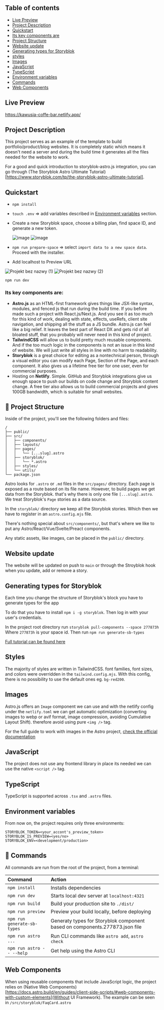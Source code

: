 ## Table of contents

- [Live Preview](#live-preview)
- [Project Description](#project-description)
- [Quickstart](#quickstart)
- [Its key components are](#its-key-components-are)
- [Project Structure](#project-structure)
- [Website update](#website-update)
- [Generating types for Storyblok](#generating-styles-for-storyblok)
- [styles](#styles)
- [Images](#images)
- [JavaScript](#javascript)
- [TypeScript](#typescript)
- [Environment variables](#environment-variables)
- [Commands](#commands)
- [Web Components](#web-components)


## Live Preview
https://kawusia-coffe-bar.netlify.app/

## Project Description
This project serves as an example of the template to build portfolio/product/blog websites. It is completely static which means it doesn't need a server and during the build time it generates all the files needed for the website to work.

For a good and quick introduction to storyblok-astro.js integration, you can go through (The Storyblok Astro Ultimate Tutorial)[https://www.storyblok.com/tp/the-storyblok-astro-ultimate-tutorial].

## Quickstart
- `npm install`
- `touch .env` => add variables described in [Environment variables](#environment-variables) section.
- Create a new Storyblok space, choose a billing plan, find space ID, and generate a new token.
  
  ![image](https://github.com/MichalRsa/freelance-sample-page/assets/73226214/1aaeadb8-64fd-484b-acba-71ab64abc15b)
  ![image](https://github.com/MichalRsa/freelance-sample-page/assets/73226214/44b9c350-5019-4175-ae75-215ebdab4e49)
- `npm run prepare-space` => select `import data to a new space data`. Proceed with the installer.
- Add localhost to Preview URL

![Projekt bez nazwy (1)](https://github.com/MichalRsa/freelance-sample-page/assets/73226214/a000ac26-9d2d-4563-bca1-88675db1ca23)
![Projekt bez nazwy (2)](https://github.com/MichalRsa/freelance-sample-page/assets/73226214/edb0c167-cda9-4f43-bf4c-b9004990e10b)

`npm run dev`

### Its key components are:

- **Astro.js** as an HTML-first framework gives things like JSX-like syntax, modules, and fenced js that run during the build time. If you before made such a project with React.js/Next.js. And you see it as too much for this kind of work, dealing with state, effects, useRefs, client site navigation, and shipping all the stuff as a JS bundle. Astro.js can feel like a big relief. It leaves the best part of React DX and gets rid of all bloated stuff, that you probably will never need in this kind of project. 
- **TailwindCSS** will allow us to build pretty much reusable components. And if the too much logic in the components is not an issue in this kind of website. We will just write all styles in line with no harm to readability.
- **Storyblok** is a great choice for editing as a nontechnical person, through a visual editor you can modify each Page, Section of the Page, and each component. It also gives us a lifetime free tier for one user, even for commercial purposes. 
- Hosting on **Netlify**. Simple. GitHub and Storyblok integrations give us enough space to push our builds on code change and Storyblok content change. A free tier also allows us to build commercial projects and gives 100GB bandwidth, which is suitable for small websites.

## 🚀 Project Structure

Inside of the project, you'll see the following folders and files:

```text
/
├── public/
├── src/
│   ├── components/
│   ├── layouts/
│   ├── pages/
│   │   └── [...slug].astro
│   ├── storyblok/
│   │   └── *.astro
│   ├── styles/
│   └── utils/
└── package.json
```

Astro looks for `.astro` or `.md` files in the `src/pages/` directory. Each page is exposed as a route based on its file name. However, to build pages we get data from the Storyblok. that's why there is only one file `[...slug].astro`. We treat Storyblok's `Page` stories as a data source.

In the `storyblok/` directory we keep all the Storyblok stories. Which then we have to register in an `astro.config.mjs` file.


There's nothing special about `src/components/`, but that's where we like to put any Astro/React/Vue/Svelte/Preact components.

Any static assets, like images, can be placed in the `public/` directory.

## Website update

The website will be updated on push to `main` or through the Stroyblok hook when you update, add or remove a story.

## Generating types for Storyblok
Each time you change the structure of Storyblok's block you have to generate types for the app

To do that you have to install `npm i -g storyblok`. Then log in with your user's credentials. 

In the project root directory run `storyblok pull-components --space 277873h` Where `277873h` is your space id. Then run `npm run generate-sb-types`

[Full tutorial can be found here ](https://www.storyblok.com/faq/how-can-i-utilize-typescript-in-my-storyblok-project)

## Styles 

The majority of styles are written in TailwindCSS. font families, font sizes, and colors were overridden in the `tailwind.config.mjs`. With this config, there is no possibility to use the default ones eg. `bg-red200`.  

## Images

Astro.js offers an `Image` component we can use and with the netlify config under the `netlify.toml` we can get automatic optimization (converting images to webp or avif format, image compression, avoiding Cumulative Layout Shift). therefore avoid using pure `<img />` tag.

For the full guide to work with images in the Astro project, [check the official documentation](https://docs.astro.build/en/guides/images/)

## JavaScript
The project does not use any frontend library in place its needed we can use the native `<script />` tag.

## TypeScript

TypeScript is supported across `.tsx` and `.astro` files.


## Environment variables

From now on, the project requires only three environments:

```
STORYBLOK_TOKEN=<your_accont's_preview_token>
STORYBLOK_IS_PREVIEW=<yes/no>
STORYBLOK_ENV=<development/production>
```


## 🧞 Commands

All commands are run from the root of the project, from a terminal:

| Command                   | Action                                           |
| :------------------------ | :----------------------------------------------- |
| `npm install`             | Installs dependencies                            |
| `npm run dev`             | Starts local dev server at `localhost:4321`      |
| `npm run build`           | Build your production site to `./dist/`          |
| `npm run preview`         | Preview your build locally, before deploying     |
| `npm run generate-sb-types`|Generaty types for Storyblok component based on components.277873.json file|
| `npm run astro ...`       | Run CLI commands like `astro add`, `astro check` |
| `npm run astro -- --help` | Get help using the Astro CLI                     |


## Web Components

When using reusable components that include JavaScript logic, the project relies on (Native Web Components)[https://docs.astro.build/en/guides/client-side-scripts/#web-components-with-custom-elements](Without UI Framework). The example can be seen in `/src/storyblok/FaqCard.astro`

